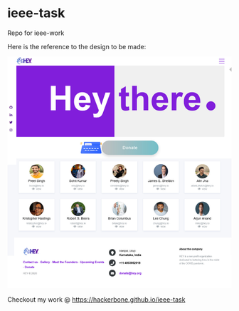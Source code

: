 # ieee-task
Repo for ieee-work

Here is the reference to the design to be made:

![Website Template](ieee.jpeg)

Checkout my work @ <https://hackerbone.github.io/ieee-task>

